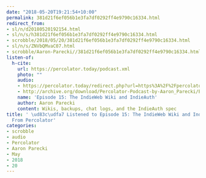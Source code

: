 ```yaml
---
date: "2018-05-20T19:21:54+10:00"
permalink: 381d21f6ef056b1e3fa7df0292ff4e9790c16334.html
redirect_from:
- sl/n/d20180520192154.html
- sl/n/s/h381d21f6ef056b1e3fa7df0292ff4e9790c16334.html
- scrobble/2018/05/20/381d21f6ef056b1e3fa7df0292ff4e9790c16334.html
- sl/n/s/ZNVbQMvaC07.html
- scrobble/Aaron-Parecki//381d21f6ef056b1e3fa7df0292ff4e9790c16334.html
listen-of:
  h-cite:
    url: https://percolator.today/podcast.xml
    photo: ""
    audio:
    - https://percolator.today/redirect.php?url=https%3A%2F%2Fpercolator.today%2Fmedia%2FEpisode_15.mp3
    - http://archive.org/download/Percolator-Podcast-by-Aaron_Parecki/Episode_15_The_IndieWeb_Wiki_and_IndieAuth.mp3
    name: 'Episode 15: The IndieWeb Wiki and IndieAuth'
    author: Aaron Parecki
    content: Wikis, backups, chat logs, and the IndieAuth spec
title: ' \ud83c\udfa7 Listened to Episode 15: The IndieWeb Wiki and IndieAuth by @aaronpk
  From Percolator'
categories:
- scrobble
- audio
- Percolator
- Aaron Parecki
- May
- 2018
- 20
---
```

